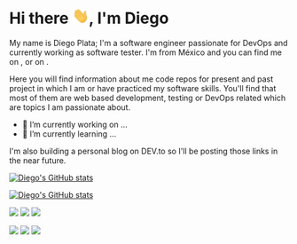 # Hi there <img src="https://github.com/DPLATA/DPLATA/blob/main/waving_hand.gif" width="30px">, I'm Diego

My name is Diego Plata; I'm a software engineer passionate for DevOps and currently working as software tester. I'm from México and you can find me on , or on .

Here you will find information about me code repos for present and past project in which I am or have practiced my software skills. You'll find that most of them are web based development, testing or DevOps related which are topics I am passionate about.

- 🔭 I’m currently working on ...
- 🌱 I’m currently learning ...

I'm also building a personal blog on DEV.to so I'll be posting those links in the near future.

[![Diego's GitHub stats](https://github-readme-stats.vercel.app/api?username=DPLATA)](https://github.com/DPLATA/github-readme-stats)

[![Diego's GitHub stats](https://github-readme-stats.vercel.app/api/top-langs/?username=DPLATA)](https://github.com/DPLATA/github-readme-stats)

![](https://img.shields.io/badge/OS-Linux-informational?style=flat&logo=linux&logoColor=white&color=2bbc8a)
![](https://img.shields.io/badge/Code-Python-informational?style=flat&logo=python&logoColor=white&color=2bbc8a)
![](https://img.shields.io/badge/Code-JavaScript-informational?style=flat&logo=javascript&logoColor=white&color=2bbc8a)
<!--![](https://img.shields.io/badge/Shell-Bash-informational?style=flat&logo=gnu-bash&logoColor=white&color=2bbc8a)-->
![](https://img.shields.io/badge/Tools-Docker-informational?style=flat&logo=docker&logoColor=white&color=2bbc8a)
![](https://img.shields.io/badge/Tools-Kubernetes-informational?style=flat&logo=kubernetes&logoColor=white&color=2bbc8a)
![](https://img.shields.io/badge/Cloud-Digital_Ocean-informational?style=flat&logo=digitalocean&logoColor=white&color=0080FF)

<!--
**DPLATA/DPLATA** is a ✨ _special_ ✨ repository because its `README.md` (this file) appears on your GitHub profile.

Here are some ideas to get you started:

- 🔭 I’m currently working on ...
- 🌱 I’m currently learning ...
- 👯 I’m looking to collaborate on ...
- 🤔 I’m looking for help with ...
- 💬 Ask me about ...
- 📫 How to reach me: ...
- 😄 Pronouns: ...
- ⚡ Fun fact: ...
-->
